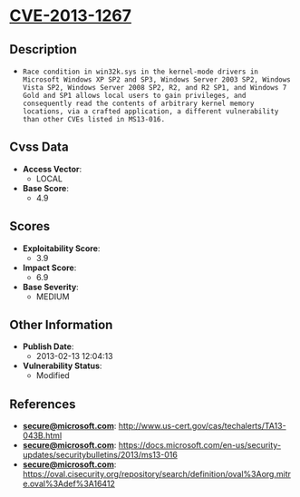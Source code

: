 
# [CVE-2013-1267](https://cve.mitre.org/cgi-bin/cvename.cgi?name=CVE-2013-1267)

## Description

- `Race condition in win32k.sys in the kernel-mode drivers in Microsoft Windows XP SP2 and SP3, Windows Server 2003 SP2, Windows Vista SP2, Windows Server 2008 SP2, R2, and R2 SP1, and Windows 7 Gold and SP1 allows local users to gain privileges, and consequently read the contents of arbitrary kernel memory locations, via a crafted application, a different vulnerability than other CVEs listed in MS13-016.`

## Cvss Data

- **Access Vector**:
  - LOCAL
- **Base Score**:
  - 4.9

## Scores

- **Exploitability Score**:
  - 3.9
- **Impact Score**:
  - 6.9
- **Base Severity**:
  - MEDIUM

## Other Information

- **Publish Date**:
  - 2013-02-13 12:04:13
- **Vulnerability Status**:
  - Modified

## References

- **secure@microsoft.com**: http://www.us-cert.gov/cas/techalerts/TA13-043B.html
- **secure@microsoft.com**: https://docs.microsoft.com/en-us/security-updates/securitybulletins/2013/ms13-016
- **secure@microsoft.com**: https://oval.cisecurity.org/repository/search/definition/oval%3Aorg.mitre.oval%3Adef%3A16412

